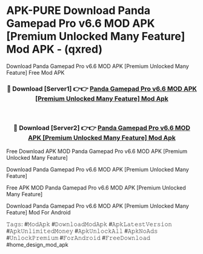 # APK-PURE Download Panda Gamepad Pro v6.6 MOD APK [Premium Unlocked Many Feature] Mod APK - (qxred)
Download Panda Gamepad Pro v6.6 MOD APK [Premium Unlocked Many Feature] Free Mod APK

<div align="center">
<h3>🔴 Download [Server1] 👉👉 <a href="https://apk-comot.site?title=Panda_Gamepad_Pro_v6.6_MOD_APK_[Premium_Unlocked_Many_Feature]">Panda Gamepad Pro v6.6 MOD APK [Premium Unlocked Many Feature] Mod Apk</a></h3><br>

<h3>🔴 Download [Server2] 👉👉 <a href="https://apk-comot.site?title=Panda_Gamepad_Pro_v6.6_MOD_APK_[Premium_Unlocked_Many_Feature]">Panda Gamepad Pro v6.6 MOD APK [Premium Unlocked Many Feature] Mod Apk</a></h3>
</div>


Free Download APK MOD Panda Gamepad Pro v6.6 MOD APK [Premium Unlocked Many Feature]

Download Panda Gamepad Pro v6.6 MOD APK [Premium Unlocked Many Feature] 

Free APK MOD Panda Gamepad Pro v6.6 MOD APK [Premium Unlocked Many Feature] 

Download Panda Gamepad Pro v6.6 MOD APK [Premium Unlocked Many Feature] Mod For Android

𝚃𝚊𝚐𝚜: #𝙼𝚘𝚍𝙰𝚙𝚔 #𝙳𝚘𝚠𝚗𝚕𝚘𝚊𝚍𝙼𝚘𝚍𝙰𝚙𝚔 #𝙰𝚙𝚔𝙻𝚊𝚝𝚎𝚜𝚝𝚅𝚎𝚛𝚜𝚒𝚘𝚗 #𝙰𝚙𝚔𝚄𝚗𝚕𝚒𝚖𝚒𝚝𝚎𝚍𝙼𝚘𝚗𝚎𝚢 #𝙰𝚙𝚔𝚄𝚗𝚕𝚘𝚌𝚔𝙰𝚕𝚕 #𝙰𝚙𝚔𝙽𝚘𝙰𝚍𝚜 #𝚄𝚗𝚕𝚘𝚌𝚔𝙿𝚛𝚎𝚖𝚒𝚞𝚖 #𝙵𝚘𝚛𝙰𝚗𝚍𝚛𝚘𝚒𝚍 #𝙵𝚛𝚎𝚎𝙳𝚘𝚠𝚗𝚕𝚘𝚊𝚍 #home_design_mod_apk